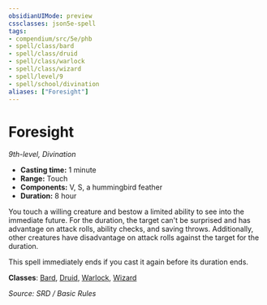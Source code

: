 ```yaml
---
obsidianUIMode: preview
cssclasses: json5e-spell
tags:
- compendium/src/5e/phb
- spell/class/bard
- spell/class/druid
- spell/class/warlock
- spell/class/wizard
- spell/level/9
- spell/school/divination
aliases: ["Foresight"]
---
```

# Foresight
*9th-level, Divination*  

- **Casting time:** 1 minute
- **Range:** Touch
- **Components:** V, S, a hummingbird feather
- **Duration:** 8 hour

You touch a willing creature and bestow a limited ability to see into the immediate future. For the duration, the target can't be surprised and has advantage on attack rolls, ability checks, and saving throws. Additionally, other creatures have disadvantage on attack rolls against the target for the duration.

This spell immediately ends if you cast it again before its duration ends.

**Classes**: [Bard](compendium/classes/bard.md), [Druid](compendium/classes/druid.md), [Warlock](compendium/classes/warlock.md), [Wizard](compendium/classes/wizard.md)

*Source: SRD / Basic Rules*
